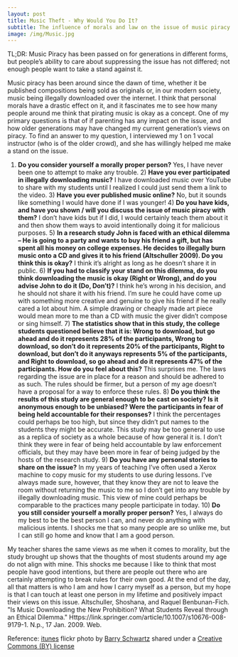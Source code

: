 ```yaml
---
layout: post
title: Music Theft - Why Would You Do It?
subtitle: The influence of morals and law on the issue of music piracy.
image: /img/Music.jpg
---
```

TL;DR: Music Piracy has been passed on for generations in different forms, but people’s ability to care about suppressing the issue has not differed; not enough people want to take a stand against it.

Music piracy has been around since the dawn of time, whether it be published compositions being sold as originals or, in our modern society, music being illegally downloaded over the internet. I think that personal morals have a drastic effect on it, and it fascinates me to see how many people around me think that pirating music is okay as a concept. One of my primary questions is that of if parenting has any impact on the issue, and how older generations may have changed my current generation’s views on piracy. To find an answer to my question, I interviewed my 1 on 1 vocal instructor (who is of the older crowd), and she has willingly helped me make a stand on the issue.

1) **Do you consider yourself a morally proper person?** Yes, I have never been one to attempt to make any trouble. 2) **Have you ever participated in illegally downloading music?** I have downloaded music over YouTube to share with my students until I realized I could just send them a link to the video. 3) **Have you ever published music online?** No, but it sounds like something I would have done if I was younger! 4) **Do you have kids, and have you shown / will you discuss the issue of music piracy with them?** I don’t have kids but if I did, I would certainly teach them about it and then show them ways to avoid intentionally doing it for malicious purposes. 5) **In a research study John is faced with an ethical dilemma – He is going to a party and wants to buy his friend a gift, but has spent all his money on college expenses. He decides to illegally burn music onto a CD and gives it to his friend (Altschuller 2009). Do you think this is okay?** I think it’s alright as long as he doesn’t share it in public.  6) **If you had to classify your stand on this dilemma, do you think downloading the music is okay (Right or Wrong), and do you advise John to do it (Do, Don’t)?** I think he’s wrong in his decision, and he should not share it with his friend. I’m sure he could have come up with something more creative and genuine to give his friend if he really cared a lot about him. A simple drawing or cheaply made art piece would mean more to me than a CD with music the giver didn’t compose or sing himself. 7) **The statistics show that in this study, the college students questioned believe that it is: Wrong to download, but go ahead and do it represents 28% of the participants, Wrong to download, so don’t do it represents 20% of the participants, Right to download, but don’t do it anyways represents 5% of the participants, and Right to download, so go ahead and do it represents 47% of the participants. How do you feel about this?** This surprises me. The laws regarding the issue are in place for a reason and should be adhered to as such. The rules should be firmer, but a person of my age doesn’t have a proposal for a way to enforce these rules. 8) **Do you think the results of this study are general enough to be cast on society? Is it anonymous enough to be unbiased? Were the participants in fear of being held accountable for their responses?** I think the percentages could perhaps be too high, but since they didn’t put names to the students they might be accurate. This study may be too general to use as a replica of society as a whole because of how general it is. I don’t think they were in fear of being held accountable by law enforcement officials, but they may have been more in fear of being judged by the hosts of the research study. 9) **Do you have any personal stories to share on the issue?** In my years of teaching I’ve often used a Xerox machine to copy music for my students to use during lessons. I’ve always made sure, however, that they know they are not to leave the room without returning the music to me so I don’t get into any trouble by illegally downloading music. This view of mine could perhaps be comparable to the practices many people participate in today. 10) **Do you still consider yourself a morally proper person?** Yes, I always do my best to be the best person I can, and never do anything with malicious intents. I shocks me that so many people are so unlike me, but I can still go home and know that I am a good person.

My teacher shares the same views as me when it comes to morality, but the study brought up shows that the thoughts of most students around my age do not align with mine. This shocks me because I like to think that most people have good intentions, but there are people out there who are certainly attempting to break rules for their own good. At the end of the day, all that matters is who I am and how I carry myself as a person, but my hope is that I can touch at least one person in my lifetime and positively impact their views on this issue.
Altschuller, Shoshana, and Raquel Benbunan-Fich. "Is Music Downloading the New Prohibition? What Students Reveal through an Ethical Dilemma." Https://link.springer.com/article/10.1007/s10676-008-9179-1. N.p., 17 Jan. 2009. Web.

Reference:
<a title="music" href="https://www.flickr.com/photos/rustybrick/2162961482">itunes</a> flickr photo by <a href="https://flickr.com/people/rustybrick">Barry Schwartz</a> shared under a <a href="https://creativecommons.org/licenses/by/2.0/">Creative Commons (BY) license</a> </small>
